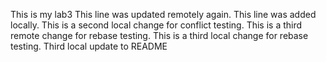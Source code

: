 This is my lab3
This line was updated remotely again.
This line was added locally.
This is a second local change for conflict testing.
This is a third remote change for rebase testing.
This is a third local change for rebase testing.
Third local update to README

